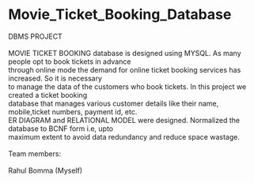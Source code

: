 # Movie_Ticket_Booking_Database<br/>
DBMS PROJECT <br />
<br/>
MOVIE TICKET BOOKING database is designed using MYSQL. As many people opt to book tickets in advance <br/>
through online mode the demand for online ticket booking services has increased. So it is necessary <br/>
to manage the data of the customers who book tickets. In this project we created a ticket booking <br/> 
database that manages various customer details like their name, mobile,ticket numbers, payment id, etc.<br/>
ER DIAGRAM and RELATIONAL MODEL were designed. Normalized the database to BCNF form i.e, upto <br/> 
maximum extent to avoid data redundancy and reduce space wastage.<br/>  
Team members:<br/>
<br/>
Rahul Bomma (Myself)<br/>

